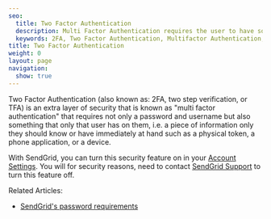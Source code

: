 ```yaml
---
seo:
  title: Two Factor Authentication
  description: Multi Factor Authentication requires the user to have some information that only they could have to log into an account.
  keywords: 2FA, Two Factor Authentication, Multifactor Authentication, two step verification
title: Two Factor Authentication
weight: 0
layout: page
navigation:
  show: true
---
```


Two Factor Authentication (also known as: 2FA, two step verification, or TFA) is an extra layer of security that is known as "multi factor authentication" that requires not only a password and username but also something that only that user has on them, i.e. a piece of information only they should know or have immediately at hand such as a physical token, a phone application, or a device.

With SendGrid, you can turn this security feature on in your [Account Settings]({{root_url}}/User_Guide/Account/Account_Settings/two_factor_authentication.html). You will for security reasons, need to contact [SendGrid Support](https://support.sendgrid.com) to turn this feature off.

Related Articles:

* [SendGrid's password requirements]({{root_url}}/User_Guide/Account/password.html)